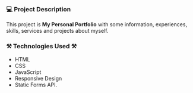 ### 💻 Project Description

This project is **My Personal Portfolio** with some information, experiences, skills, services and projects about myself.

### ⚒️ Technologies Used ⚒️

- HTML
- CSS
- JavaScript
- Responsive Design
- Static Forms API.